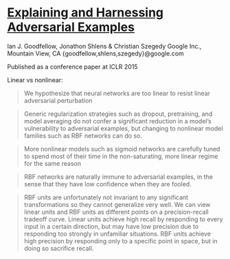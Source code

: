 # [Explaining and Harnessing Adversarial Examples](https://arxiv.org/pdf/1412.6572.pdf)

Ian J. Goodfellow, Jonathon Shlens & Christian Szegedy Google Inc., Mountain View, CA {goodfellow,shlens,szegedy}@google.com

Published as a conference paper at ICLR 2015

Linear vs nonlinear:

>We hypothesize that neural networks are too linear to resist linear adversarial perturbation

>Generic regularization strategies such as dropout, pretraining, and model averaging do not confer a significant reduction in a model’s vulnerability to adversarial examples, but changing to nonlinear model families such as RBF networks can do so.

>More nonlinear models such as sigmoid networks are carefully tuned to spend most of their time in the non-saturating, more linear regime for the same reason

>RBF networks are naturally immune to adversarial examples, in the sense that they have low confidence when they are fooled.

>RBF units are unfortunately not invariant to any significant transformations so they cannot generalize very well. We can view linear units and RBF units as different points on a precision-recall tradeoff curve. Linear units achieve high recall by responding to every input in a certain direction, but may have low precision due to responding too strongly in unfamiliar situations. RBF units achieve high precision by responding only to a specific point in space, but in doing so sacrifice recall.
<!--stackedit_data:
eyJoaXN0b3J5IjpbMTYwODA1Mzk3MywtMTQyODUyMzQ2OF19
-->